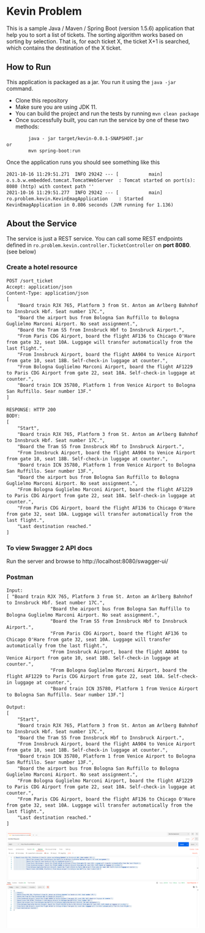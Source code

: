 # Kevin Problem

This is a sample Java / Maven / Spring Boot (version 1.5.6) application that help you to sort a list of tickets.
The sorting algorithm works based on sorting by selection. That is, for each ticket X, the  ticket X+1  is searched, which contains the destination of the X ticket.

## How to Run

This application is packaged as a jar. You run it using the ```java -jar``` command.

* Clone this repository
* Make sure you are using JDK 11.
* You can build the project and run the tests by running ```mvn clean package```
* Once successfully built, you can run the service by one of these two methods:
```
        java - jar target/kevin-0.0.1-SNAPSHOT.jar
or
        mvn spring-boot:run
```

Once the application runs you should see something like this

```
2021-10-16 11:29:51.271  INFO 29242 --- [           main] o.s.b.w.embedded.tomcat.TomcatWebServer  : Tomcat started on port(s): 8080 (http) with context path ''
2021-10-16 11:29:51.277  INFO 29242 --- [           main] ro.problem.kevin.KevinEmagApplication    : Started KevinEmagApplication in 0.806 seconds (JVM running for 1.136)
```

## About the Service

The service is just a REST service. You can call some REST endpoints defined in ```ro.problem.kevin.controller.TicketController``` on **port 8080**. (see below)

### Create a hotel resource

```
POST /sort_ticket
Accept: application/json
Content-Type: application/json
[ 
    "Board train RJX 765, Platform 3 from St. Anton am Arlberg Bahnhof to Innsbruck Hbf. Seat number 17C.",
    "Board the airport bus from Bologna San Ruffillo to Bologna Guglielmo Marconi Airport. No seat assignment.",
    "Board the Tram S5 from Innsbruck Hbf to Innsbruck Airport.",
    "From Paris CDG Airport, board the flight AF136 to Chicago O'Hare from gate 32, seat 10A. Luggage will transfer automatically from the last flight.",
    "From Innsbruck Airport, board the flight AA904 to Venice Airport from gate 10, seat 18B. Self-check-in luggage at counter.",
    "From Bologna Guglielmo Marconi Airport, board the flight AF1229 to Paris CDG Airport from gate 22, seat 10A. Self-check-in luggage at counter.",
    "Board train ICN 35780, Platform 1 from Venice Airport to Bologna San Ruffillo. Sear number 13F."
]

RESPONSE: HTTP 200 
BODY:
[
    "Start",
    "Board train RJX 765, Platform 3 from St. Anton am Arlberg Bahnhof to Innsbruck Hbf. Seat number 17C.",
    "Board the Tram S5 from Innsbruck Hbf to Innsbruck Airport.",
    "From Innsbruck Airport, board the flight AA904 to Venice Airport from gate 10, seat 18B. Self-check-in luggage at counter.",
    "Board train ICN 35780, Platform 1 from Venice Airport to Bologna San Ruffillo. Sear number 13F.",
    "Board the airport bus from Bologna San Ruffillo to Bologna Guglielmo Marconi Airport. No seat assignment.",
    "From Bologna Guglielmo Marconi Airport, board the flight AF1229 to Paris CDG Airport from gate 22, seat 10A. Self-check-in luggage at counter.",
    "From Paris CDG Airport, board the flight AF136 to Chicago O'Hare from gate 32, seat 10A. Luggage will transfer automatically from the last flight.",
    "Last destination reached."
]
```

### To view Swagger 2 API docs

Run the server and browse to http://localhost:8080/swagger-ui/

### Postman
```
Input:
[ "Board train RJX 765, Platform 3 from St. Anton am Arlberg Bahnhof to Innsbruck Hbf. Seat number 17C.",
                "Board the airport bus from Bologna San Ruffillo to Bologna Guglielmo Marconi Airport. No seat assignment.",
                "Board the Tram S5 from Innsbruck Hbf to Innsbruck Airport.",
                "From Paris CDG Airport, board the flight AF136 to Chicago O'Hare from gate 32, seat 10A. Luggage will transfer automatically from the last flight.",
                "From Innsbruck Airport, board the flight AA904 to Venice Airport from gate 10, seat 18B. Self-check-in luggage at counter.",
                "From Bologna Guglielmo Marconi Airport, board the flight AF1229 to Paris CDG Airport from gate 22, seat 10A. Self-check-in luggage at counter.",
                "Board train ICN 35780, Platform 1 from Venice Airport to Bologna San Ruffillo. Sear number 13F."]

Output:
[
    "Start",
    "Board train RJX 765, Platform 3 from St. Anton am Arlberg Bahnhof to Innsbruck Hbf. Seat number 17C.",
    "Board the Tram S5 from Innsbruck Hbf to Innsbruck Airport.",
    "From Innsbruck Airport, board the flight AA904 to Venice Airport from gate 10, seat 18B. Self-check-in luggage at counter.",
    "Board train ICN 35780, Platform 1 from Venice Airport to Bologna San Ruffillo. Sear number 13F.",
    "Board the airport bus from Bologna San Ruffillo to Bologna Guglielmo Marconi Airport. No seat assignment.",
    "From Bologna Guglielmo Marconi Airport, board the flight AF1229 to Paris CDG Airport from gate 22, seat 10A. Self-check-in luggage at counter.",
    "From Paris CDG Airport, board the flight AF136 to Chicago O'Hare from gate 32, seat 10A. Luggage will transfer automatically from the last flight.",
    "Last destination reached."
]
```


![img.png](img.png)
